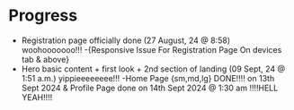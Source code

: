 # Progress

- Registration page officially done (27 August, 24 @ 8:58) woohooooooo!!!
-{Responsive Issue For Registration Page On devices  tab & above}
- Hero basic content + first look + 2nd section of landing (09 Sept, 24 @ 1:51 a.m.) yippieeeeeeee!!!
-Home Page {sm,md,lg} DONE!!!! on 13th Sept 2024 & Profile Page done on 14th Sept 2024 @ 1:30 am !!!!HELL YEAH!!!!